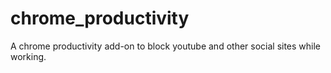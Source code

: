 # chrome_productivity
A chrome productivity add-on to block youtube and other social sites while working.
